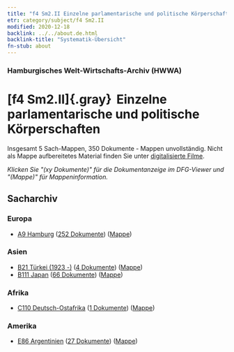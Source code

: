 ```yaml
---
title: "f4 Sm2.II Einzelne parlamentarische und politische Körperschaften"
etr: category/subject/f4 Sm2.II
modified: 2020-12-18
backlink: ../../about.de.html
backlink-title: "Systematik-Übersicht"
fn-stub: about
---
```


### Hamburgisches Welt-Wirtschafts-Archiv (HWWA)
# [f4 Sm2.II]{.gray}&#8201; Einzelne parlamentarische und politische Körperschaften&#160; 




Insgesamt 5 Sach-Mappen, 350 Dokumente - Mappen unvollständig.
Nicht als Mappe aufbereitetes Material finden Sie unter [digitalisierte Filme](/film/h1_sh).

_Klicken Sie "(xy Dokumente)" für die Dokumentanzeige im DFG-Viewer und "(Mappe)" für Mappeninformation._

## Sacharchiv




### Europa

- [A9 Hamburg](../../../geo/about.de.html#A9) (<a href="https://dfg-viewer.de/show/?tx_dlf[id]=https://pm20.zbw.eu/mets/sh/1409xx/140905/1443xx/144359/public.mets.de.xml" target="_blank">252 Dokumente</a>) ([Mappe](http://purl.org/pressemappe20/folder/sh/140905,144359))

### Asien

- [B21 Türkei (1923 -)](../../../geo/about.de.html#B21) (<a href="https://dfg-viewer.de/show/?tx_dlf[id]=https://pm20.zbw.eu/mets/sh/1411xx/141111/1443xx/144359/public.mets.de.xml" target="_blank">4 Dokumente</a>) ([Mappe](http://purl.org/pressemappe20/folder/sh/141111,144359))
- [B111 Japan](../../../geo/about.de.html#B111) (<a href="https://dfg-viewer.de/show/?tx_dlf[id]=https://pm20.zbw.eu/mets/sh/1412xx/141272/1443xx/144359/public.mets.de.xml" target="_blank">66 Dokumente</a>) ([Mappe](http://purl.org/pressemappe20/folder/sh/141272,144359))

### Afrika

- [C110 Deutsch-Ostafrika](../../../geo/about.de.html#C110) (<a href="https://dfg-viewer.de/show/?tx_dlf[id]=https://pm20.zbw.eu/mets/sh/1414xx/141471/1443xx/144359/public.mets.de.xml" target="_blank">1 Dokumente</a>) ([Mappe](http://purl.org/pressemappe20/folder/sh/141471,144359))

### Amerika

- [E86 Argentinien](../../../geo/about.de.html#E86) (<a href="https://dfg-viewer.de/show/?tx_dlf[id]=https://pm20.zbw.eu/mets/sh/1416xx/141692/1443xx/144359/public.mets.de.xml" target="_blank">27 Dokumente</a>) ([Mappe](http://purl.org/pressemappe20/folder/sh/141692,144359))


